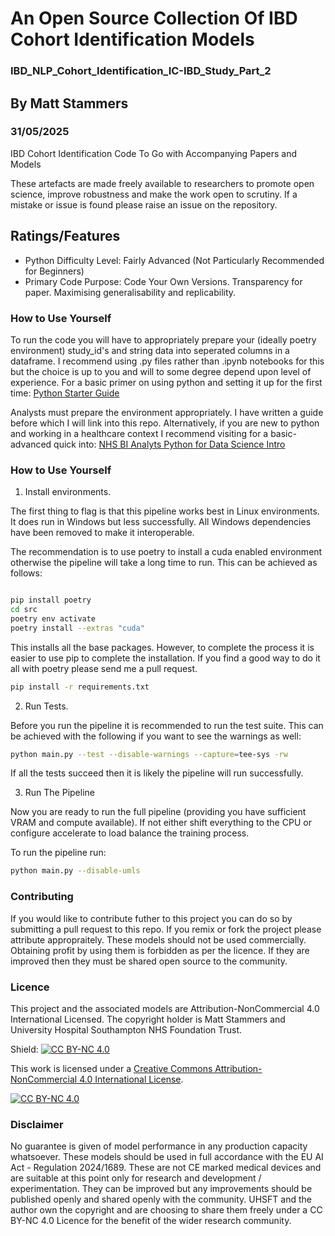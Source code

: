 # An Open Source Collection Of IBD Cohort Identification Models
### IBD_NLP_Cohort_Identification_IC-IBD_Study_Part_2

## By Matt Stammers

### 31/05/2025

IBD Cohort Identification Code To Go with Accompanying Papers and Models

These artefacts are made freely available to researchers to promote open science, improve robustness and make the work open to scrutiny. If a mistake or issue is found please raise an issue on the repository.

## Ratings/Features
- Python Difficulty Level: Fairly Advanced (Not Particularly Recommended for Beginners)
- Primary Code Purpose: Code Your Own Versions. Transparency for paper. Maximising generalisability and replicability.

### How to Use Yourself

To run the code you will have to appropriately prepare your (ideally poetry environment) study_id's and string data into seperated columns in a dataframe. I recommend using .py files rather than .ipynb notebooks for this but the choice is up to you and will to some degree depend upon level of experience. For a basic primer on using python and setting it up for the first time: [Python Starter Guide](https://mattstammers.github.io/hdruk_avoidable_admissions_collaboration_docs/how_to_guides/new_to_python)

Analysts must prepare the environment appropriately. I have written a guide before which I will link into this repo. Alternatively, if you are new to python and working in a healthcare context I recommend visiting for a basic-advanced quick into: [NHS BI Analyts Python for Data Science Intro](https://github.com/MattStammers/Community_Of_Practice_Session_Two)

### How to Use Yourself

1. Install environments.

The first thing to flag is that this pipeline works best in Linux environments. It does run in Windows but less successfully. All Windows dependencies have been removed to make it interoperable.

The recommendation is to use poetry to install a cuda enabled environment otherwise the pipeline will take a long time to run. This can be achieved as follows:

```sh

pip install poetry
cd src
poetry env activate
poetry install --extras "cuda"
```

This installs all the base packages. However, to complete the process it is easier to use pip to complete the installation. If you find a good way to do it all with poetry please send me a pull request.

```sh
pip install -r requirements.txt
```

2. Run Tests.

Before you run the pipeline it is recommended to run the test suite. This can be achieved with the following if you want to see the warnings as well:

```sh
python main.py --test --disable-warnings --capture=tee-sys -rw
```

If all the tests succeed then it is likely the pipeline will run successfully.

3. Run The Pipeline

Now you are ready to run the full pipeline (providing you have sufficient VRAM and compute available). If not either shift everything to the CPU or configure accelerate to load balance the training process.

To run the pipeline run:

```sh
python main.py --disable-umls
```

### Contributing

If you would like to contribute futher to this project you can do so by submitting a pull request to this repo. If you remix or fork the project please attribute appropraitely. These models should not be used commercially. Obtaining profit by using them is forbidden as per the licence. If they are improved then they must be shared open source to the community.

### Licence

This project and the associated models are Attribution-NonCommercial 4.0 International Licensed. The copyright holder is Matt Stammers and University Hospital Southampton NHS Foundation Trust.

Shield: [![CC BY-NC 4.0][cc-by-nc-shield]][cc-by-nc]

This work is licensed under a
[Creative Commons Attribution-NonCommercial 4.0 International License][cc-by-nc].

[![CC BY-NC 4.0][cc-by-nc-image]][cc-by-nc]

[cc-by-nc]: https://creativecommons.org/licenses/by-nc/4.0/
[cc-by-nc-image]: https://licensebuttons.net/l/by-nc/4.0/88x31.png
[cc-by-nc-shield]: https://img.shields.io/badge/License-CC%20BY--NC%204.0-lightgrey.svg

### Disclaimer

No guarantee is given of model performance in any production capacity whatsoever. These models should be used in full accordance with the EU AI Act - Regulation 2024/1689. These are not CE marked medical devices and are suitable at this point only for research and development / experimentation. They can be improved but any improvements should be published openly and shared openly with the community. UHSFT and the author own the copyright and are choosing to share them freely under a CC BY-NC 4.0 Licence for the benefit of the wider research community.
